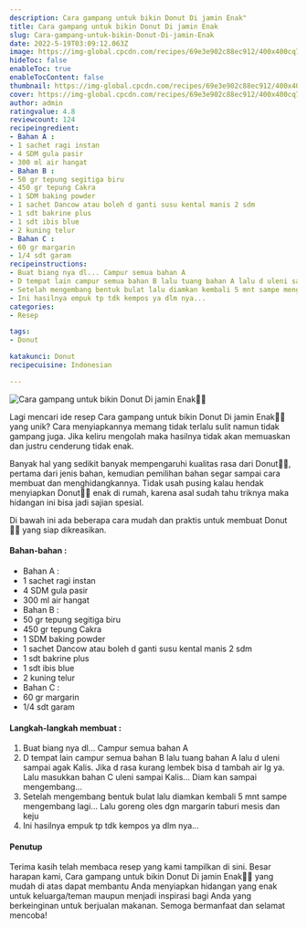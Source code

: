 ```yaml
---
description: Cara gampang untuk bikin Donut Di jamin Enak"
title: Cara gampang untuk bikin Donut Di jamin Enak
slug: Cara-gampang-untuk-bikin-Donut-Di-jamin-Enak
date: 2022-5-19T03:09:12.063Z
image: https://img-global.cpcdn.com/recipes/69e3e902c88ec912/400x400cq70/photo.jpg
hideToc: false
enableToc: true
enableTocContent: false
thumbnail: https://img-global.cpcdn.com/recipes/69e3e902c88ec912/400x400cq70/photo.jpg
cover: https://img-global.cpcdn.com/recipes/69e3e902c88ec912/400x400cq70/photo.jpg
author: admin
ratingvalue: 4.8
reviewcount: 124
recipeingredient:
- Bahan A :
- 1 sachet ragi instan
- 4 SDM gula pasir
- 300 ml air hangat
- Bahan B :
- 50 gr tepung segitiga biru
- 450 gr tepung Cakra
- 1 SDM baking powder
- 1 sachet Dancow atau boleh d ganti susu kental manis 2 sdm
- 1 sdt bakrine plus
- 1 sdt ibis blue
- 2 kuning telur
- Bahan C :
- 60 gr margarin
- 1/4 sdt garam
recipeinstructions:
- Buat biang nya dl... Campur semua bahan A
- D tempat lain campur semua bahan B lalu tuang bahan A lalu d uleni sampai agak Kalis. Jika d rasa kurang lembek bisa d tambah air lg ya. Lalu masukkan bahan C uleni sampai Kalis... Diam kan sampai mengembang...
- Setelah mengembang bentuk bulat lalu diamkan kembali 5 mnt sampe mengembang lagi... Lalu goreng oles dgn margarin taburi mesis dan keju
- Ini hasilnya empuk tp tdk kempos ya dlm nya...
categories:
- Resep

tags:
- Donut

katakunci: Donut
recipecuisine: Indonesian

---
```


![Cara gampang untuk bikin Donut Di jamin Enak👩‍🍳](https://img-global.cpcdn.com/recipes/69e3e902c88ec912/400x400cq70/photo.jpg)

Lagi mencari ide resep Cara gampang untuk bikin Donut Di jamin Enak👩‍🍳 yang unik? Cara menyiapkannya memang tidak terlalu sulit namun tidak gampang juga. Jika keliru mengolah maka hasilnya tidak akan memuaskan dan justru cenderung tidak enak.

Banyak hal yang sedikit banyak mempengaruhi kualitas rasa dari Donut👩‍🍳, pertama dari jenis bahan, kemudian pemilihan bahan segar sampai cara membuat dan menghidangkannya. Tidak usah pusing kalau hendak menyiapkan Donut👩‍🍳 enak di rumah, karena asal sudah tahu triknya maka hidangan ini bisa jadi sajian spesial.

Di bawah ini ada beberapa cara mudah dan praktis untuk membuat Donut👩‍🍳 yang siap dikreasikan.

<!--inarticleads1-->

#### Bahan-bahan :

- Bahan A :
- 1 sachet ragi instan
- 4 SDM gula pasir
- 300 ml air hangat
- Bahan B :
- 50 gr tepung segitiga biru
- 450 gr tepung Cakra
- 1 SDM baking powder
- 1 sachet Dancow atau boleh d ganti susu kental manis 2 sdm
- 1 sdt bakrine plus
- 1 sdt ibis blue
- 2 kuning telur
- Bahan C :
- 60 gr margarin
- 1/4 sdt garam

<!--inarticleads2-->

#### Langkah-langkah membuat :

1. Buat biang nya dl... Campur semua bahan A
1. D tempat lain campur semua bahan B lalu tuang bahan A lalu d uleni sampai agak Kalis. Jika d rasa kurang lembek bisa d tambah air lg ya. Lalu masukkan bahan C uleni sampai Kalis... Diam kan sampai mengembang...
1. Setelah mengembang bentuk bulat lalu diamkan kembali 5 mnt sampe mengembang lagi... Lalu goreng oles dgn margarin taburi mesis dan keju
1. Ini hasilnya empuk tp tdk kempos ya dlm nya...

#### Penutup

Terima kasih telah membaca resep yang kami tampilkan di sini. Besar harapan kami, Cara gampang untuk bikin Donut Di jamin Enak👩‍🍳 yang mudah di atas dapat membantu Anda menyiapkan hidangan yang enak untuk keluarga/teman maupun menjadi inspirasi bagi Anda yang berkeinginan untuk berjualan makanan. Semoga bermanfaat dan selamat mencoba!